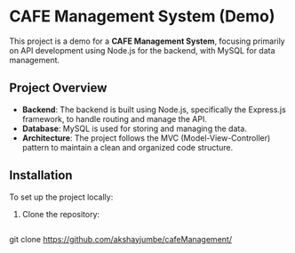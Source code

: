 # CAFE Management System (Demo)

This project is a demo for a **CAFE Management System**, focusing primarily on API development using Node.js for the backend, with MySQL for data management.

## Project Overview

- **Backend**: The backend is built using Node.js, specifically the Express.js framework, to handle routing and manage the API.
- **Database**: MySQL is used for storing and managing the data.
- **Architecture**: The project follows the MVC (Model-View-Controller) pattern to maintain a clean and organized code structure.

## Installation

To set up the project locally:

1. Clone the repository:
   ```bash
git clone https://github.com/akshayjumbe/cafeManagement/
